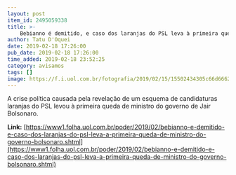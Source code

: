 ```yaml
---
layout: post
item_id: 2495059338
title: >-
    Bebianno é demitido, e caso dos laranjas do PSL leva à primeira queda de ministro do governo Bolsonaro
author: Tatu D'Oquei
date: 2019-02-18 17:26:00
pub_date: 2019-02-18 17:26:00
time_added: 2019-02-18 23:52:25
category: avisamos
tags: []
image: https://f.i.uol.com.br/fotografia/2019/02/15/15502434305c66d66624726_1550243430_3x2_rt.jpg
---
```


​A crise política causada pela revelação de um esquema de candidaturas laranjas do PSL levou à primeira queda de ministro do governo de Jair Bolsonaro.

**Link:** [https://www1.folha.uol.com.br/poder/2019/02/bebianno-e-demitido-e-caso-dos-laranjas-do-psl-leva-a-primeira-queda-de-ministro-do-governo-bolsonaro.shtml](https://www1.folha.uol.com.br/poder/2019/02/bebianno-e-demitido-e-caso-dos-laranjas-do-psl-leva-a-primeira-queda-de-ministro-do-governo-bolsonaro.shtml)

